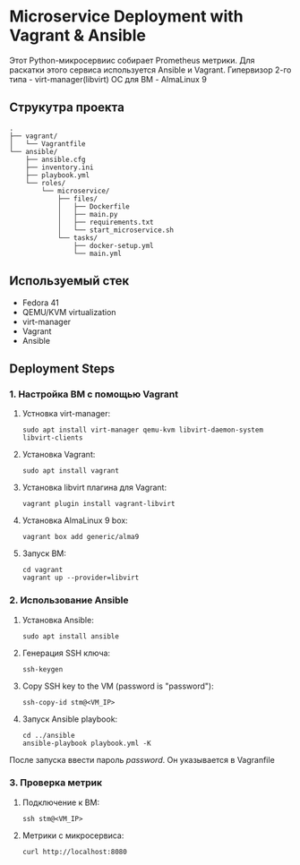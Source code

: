 # Microservice Deployment with Vagrant & Ansible

Этот Python-микросервиис собирает Prometheus метрики. Для раскатки этого сервиса используется Ansible и Vagrant. 
Гипервизор 2-го типа - virt-manager(libvirt)
ОС для ВМ - AlmaLinux 9

## Струкутра проекта

```
.
├── vagrant/
│   └── Vagrantfile
└── ansible/
    ├── ansible.cfg
    ├── inventory.ini
    ├── playbook.yml
    └── roles/
        └── microservice/
            ├── files/
            │   ├── Dockerfile
            │   ├── main.py
            │   ├── requirements.txt
            │   └── start_microservice.sh
            └── tasks/
                ├── docker-setup.yml
                └── main.yml
```

## Используемый стек

- Fedora 41
- QEMU/KVM virtualization
- virt-manager
- Vagrant
- Ansible

## Deployment Steps

### 1. Настройка ВМ с помощью Vagrant

1. Устновка virt-manager:
  
   ```
   sudo apt install virt-manager qemu-kvm libvirt-daemon-system libvirt-clients
   ```
   
3. Установка Vagrant:
  
   ```
   sudo apt install vagrant
   ```
   
5. Установка libvirt плагина для Vagrant:
  
   ```
   vagrant plugin install vagrant-libvirt
   ```
   
4. Установка AlmaLinux 9 box:
  
   ```
   vagrant box add generic/alma9
   ```
   
6. Запуск ВМ:
  
   ```
   cd vagrant
   vagrant up --provider=libvirt
   ```
   
### 2. Использование Ansible

1. Установка Ansible:
  
   ```
   sudo apt install ansible
   ```
   
3. Генерация SSH ключа:
  
   ```
   ssh-keygen
   ```
   
5. Copy SSH key to the VM (password is "password"):
  
   ```
   ssh-copy-id stm@<VM_IP>
   ```
   
7. Запуск Ansible playbook:
  
   ```
   cd ../ansible
   ansible-playbook playbook.yml -K
   ```

После запуска ввести пароль _password_. Он указывается в Vagranfile
   

### 3. Проверка метрик

1. Подключение к ВМ:
  
   ```
   ssh stm@<VM_IP>
   ```
   
3. Метрики с микросервиса:
  
   ```
   curl http://localhost:8080
   ```
   

